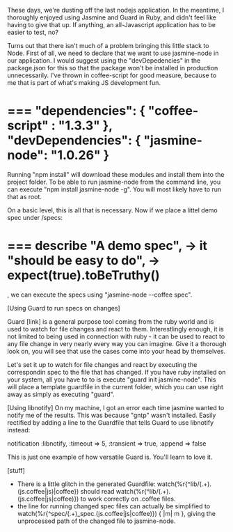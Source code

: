 These days, we're dusting off the last nodejs application. In the meantime, I thoroughly enjoyed using Jasmine
and Guard in Ruby, and didn't feel like having to give that up. If anything, an all-Javascript application has to
be easier to test, no?

Turns out that there isn't much of a problem bringing this little stack to Node. First of all, we need to declare that
we want to use jasmine-node in our application. I would suggest using the "devDepedencies" in the package.json for this
so that the package won't be installed in production unnecessarily. I've thrown in coffee-script for good measure,
because to me that is part of what's making JS development fun.


===
    "dependencies": {
        "coffee-script" : "1.3.3"
    },
    "devDependencies": {
        "jasmine-node": "1.0.26"
    }
===

Running "npm install" will download these modules and install them into the project folder. To be able to run jasmine-node
from the command line, you can execute "npm install jasmine-node -g". You will most likely have to run that as root.

On a basic level, this is all that is necessary. Now if we place a littel demo spec under /specs:

=== 
describe "A demo spec", ->
  it "should be easy to do", ->
    expect(true).toBeTruthy()
===

, we can execute the specs using "jasmine-node --coffee spec".

[Using Guard to run specs on changes]

Guard [link] is a general purpose tool coming from the ruby world and is used to watch for file changes and react to them. Interestlingly enough, it is
not limited to being used in connection with ruby - it can be used to react to any file change in very nearly every way you can imagine. Give it a thorough look on, you will see that use the cases come into your head by themselves.

Let's set it up to watch for file changes and react by executing the correspondin spec to the file that has changed. If you have
ruby installed on your system, all you have to to is execute "guard init jasmine-node". This will place a template guardfile
in the current folder, which you can use right away as simply as executing "guard".

[Using libnotify]
On my machine, I got an error each time jasmine wanted to notify me of the results. This was because "gntp" wasn't installed.
Easily rectified by adding a line to the Guardfile that tells Guard to use libnotify instead:

notification :libnotify, :timeout => 5, :transient => true, :append => false

This is just one example of how versatile Guard is. You'll learn to love it.


[stuff]
- There is a little glitch in the generated Guardfile:
watch(%r{^lib/(.+)\.(js\.coffee|js)|coffee}) should read watch(%r{^lib/(.+)\.(js\.coffee|js|coffee)}) to work correctly on 
.coffee files.
- the line for running changed spec files can actually be simplified to watch(%r{^spec/(.+)_spec\.(js\.coffee|js|coffee)}) { |m| m }, giving the unprocessed path of the changed file to jasmine-node.

